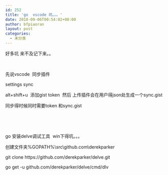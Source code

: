 ```yaml
---
id: 252
title: 'go  vscode 坑。。。'
date: 2018-09-06T00:54:02+00:00
author: bfpiaoran
layout: post
categories:
  - 未分类
---
```

好多坑 来不及记下来。。

&nbsp;

先说vscode  同步插件

settings sync

alt+shift+u  添加gist token  然后 上传插件会在用户得json处生成一个sync.gist

同步得时候同时需要token 和sync.gist

&nbsp;

&nbsp;

go 安装delve调试工具  win下得坑。。。

创建文件夹%GOPATH%\src\github.com\derekparker

git <span class="hljs-keyword">clone</span> https:<span class="hljs-comment">//github.com/derekparker/delve.git</span>

go <span class="hljs-keyword">get</span> -u github.com/derekparker/delve/cmd/dlv